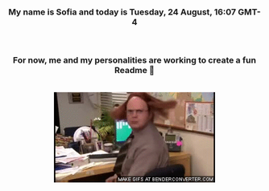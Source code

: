 


<div align="center">
<h3 >My name is Sofia and today is Tuesday, 24 August, 16:07 GMT-4</h3><br>
<h3 >For now, me and my personalities are working to create a fun Readme 👋
</h3><br>
<img src='img/dwight.gif' alt='working...'/>
</div>
